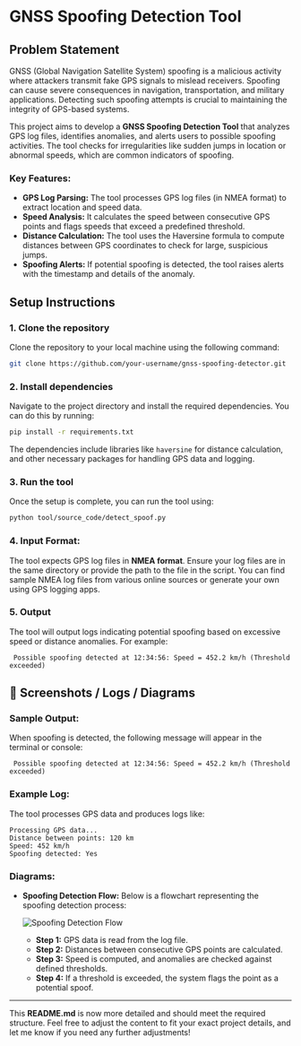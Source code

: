 

# GNSS Spoofing Detection Tool

## Problem Statement

GNSS (Global Navigation Satellite System) spoofing is a malicious activity where attackers transmit fake GPS signals to mislead receivers. Spoofing can cause severe consequences in navigation, transportation, and military applications. Detecting such spoofing attempts is crucial to maintaining the integrity of GPS-based systems.

This project aims to develop a **GNSS Spoofing Detection Tool** that analyzes GPS log files, identifies anomalies, and alerts users to possible spoofing activities. The tool checks for irregularities like sudden jumps in location or abnormal speeds, which are common indicators of spoofing.

### Key Features:

* **GPS Log Parsing:** The tool processes GPS log files (in NMEA format) to extract location and speed data.
* **Speed Analysis:** It calculates the speed between consecutive GPS points and flags speeds that exceed a predefined threshold.
* **Distance Calculation:** The tool uses the Haversine formula to compute distances between GPS coordinates to check for large, suspicious jumps.
* **Spoofing Alerts:** If potential spoofing is detected, the tool raises alerts with the timestamp and details of the anomaly.

## Setup Instructions

### 1. Clone the repository

Clone the repository to your local machine using the following command:

```bash
git clone https://github.com/your-username/gnss-spoofing-detector.git
```

### 2. Install dependencies

Navigate to the project directory and install the required dependencies. You can do this by running:

```bash
pip install -r requirements.txt
```

The dependencies include libraries like `haversine` for distance calculation, and other necessary packages for handling GPS data and logging.

### 3. Run the tool

Once the setup is complete, you can run the tool using:

```bash
python tool/source_code/detect_spoof.py
```

### 4. Input Format:

The tool expects GPS log files in **NMEA format**. Ensure your log files are in the same directory or provide the path to the file in the script. You can find sample NMEA log files from various online sources or generate your own using GPS logging apps.

### 5. Output

The tool will output logs indicating potential spoofing based on excessive speed or distance anomalies. For example:

```
 Possible spoofing detected at 12:34:56: Speed = 452.2 km/h (Threshold exceeded)
```

## 📸 Screenshots / Logs / Diagrams

### Sample Output:

When spoofing is detected, the following message will appear in the terminal or console:

```
 Possible spoofing detected at 12:34:56: Speed = 452.2 km/h (Threshold exceeded)
```

### Example Log:

The tool processes GPS data and produces logs like:

```
Processing GPS data...
Distance between points: 120 km
Speed: 452 km/h
Spoofing detected: Yes
```

### Diagrams:

* **Spoofing Detection Flow:**
  Below is a flowchart representing the spoofing detection process:

  ![Spoofing Detection Flow](images/spoofing-detection-flow.png)

  * **Step 1:** GPS data is read from the log file.
  * **Step 2:** Distances between consecutive GPS points are calculated.
  * **Step 3:** Speed is computed, and anomalies are checked against defined thresholds.
  * **Step 4:** If a threshold is exceeded, the system flags the point as a potential spoof.

---

This **README.md** is now more detailed and should meet the required structure. Feel free to adjust the content to fit your exact project details, and let me know if you need any further adjustments!
